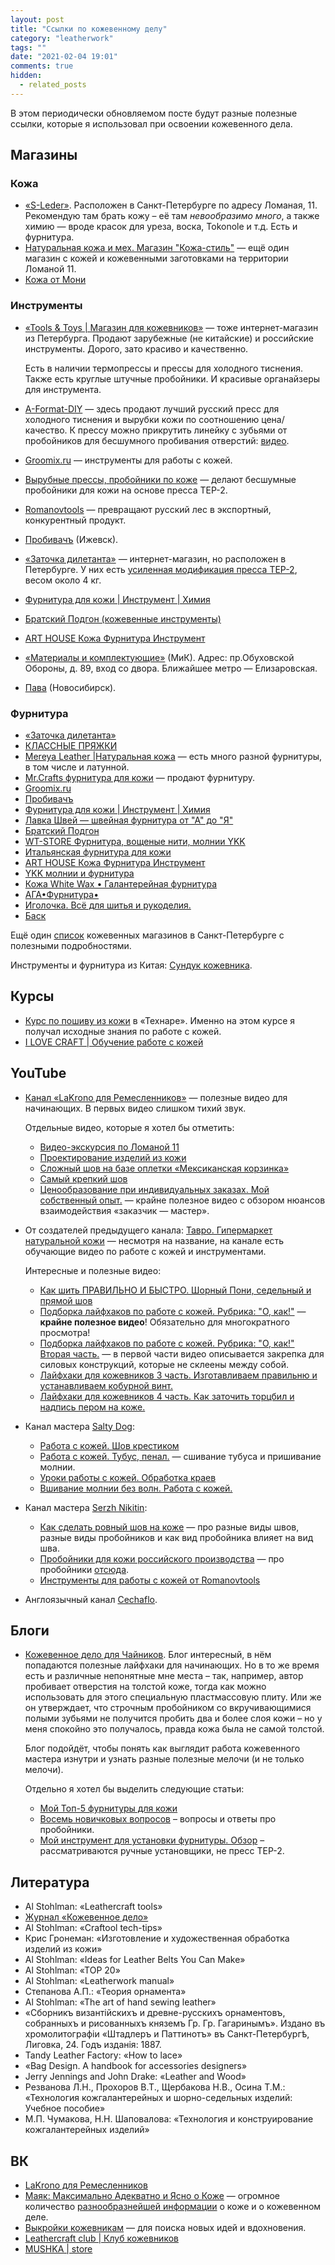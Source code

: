 ```yaml
---
layout: post
title: "Ссылки по кожевенному делу"
category: "leatherwork"
tags: ""
date: "2021-02-04 19:01"
comments: true
hidden:
  - related_posts
---
```


В этом периодически обновляемом посте будут разные полезные ссылки,
которые я использовал при освоении кожевенного дела.

## Магазины

### Кожа

- [«S-Leder»](https://s-leder.ru). Расположен в Санкт-Петербурге по
  адресу Ломаная, 11. Рекомендую там брать кожу – её там *невообразимо
  много*, а также химию — вроде красок для уреза, воска, Tokonole и т.д.
  Есть и фурнитура.
- [Натуральная кожа и мех. Магазин
  "Кожа-стиль"](https://leather-style.ru/) — ещё один магазин с кожей и
  кожевенными заготовками на территории Ломаной 11.
- [Кожа от Мони](https://vk.com/monia_leather)

### Инструменты

- [«Tools & Toys \| Магазин для
  кожевников»](https://vk.com/americanbalms) — тоже интернет-магазин из
  Петербурга. Продают зарубежные (не китайские) и российские
  инструменты. Дорого, зато красиво и качественно.

  Есть в наличии термопрессы и прессы для холодного тиснения. Также есть
  круглые штучные пробойники. И красивые органайзеры для инструмента.

- [A-Format-DIY](https://vk.com/a_format_diy) — здесь продают лучший
  русский пресс для холодного тиснения и вырубки кожи по соотношению
  цена/качество. К прессу можно прикрутить линейку с зубьями от
  пробойников для бесшумного пробивания отверстий:
  [видео](https://www.youtube.com/watch?v=ZlfrwRFZ51U).

- [Groomix.ru](https://groomix.ru) — инструменты для работы с кожей.

- [Вырубные прессы, пробойники по
  коже](https://vk.com/leather_tools_kzn) — делают бесшумные пробойники
  для кожи на основе пресса TEP-2.

- [Romanovtools](https://vk.com/romanovtools) — превращают русский лес в
  экспортный, конкурентный продукт.

- [Пробивачъ](https://probivach.ru) (Ижевск).

- [«Заточка дилетанта»](https://www.zadi.ru) — интернет-магазин, но
  расположен в Петербурге. У них есть [усиленная модификация пресса
  TEP-2](https://www.zadi.ru/press-ter-2-presmak-chugun-usilennyy),
  весом около 4 кг.

- [Фурнитура для кожи \| Инструмент \|
  Химия](https://vk.com/gradient_leather)

- [Братский Подгон (кожевенные
  инструменты)](https://vk.com/bratskiypodgon)

- [ART HOUSE Кожа Фурнитура Инструмент](https://vk.com/arthousematerial)

- [«Материалы и комплектующие»](https://www.mikspb.ru) (МиК). Адрес:
  пр.Обуховской Обороны, д. 89, вход со двора. Ближайшее метро —
  Елизаровская.

- [Пава](https://pava.pro) (Новосибирск).

### Фурнитура

- [«Заточка дилетанта»](https://www.zadi.ru)
- [КЛАССНЫЕ ПРЯЖКИ](https://vk.com/klass.prjazki)
- [Mereya Leather \|Натуральная кожа](https://vk.com/mereya_leather) —
  есть много разной фурнитуры, в том числе и латунной.
- [Mr.Crafts фурнитура для кожи](https://vk.com/mrcrafts) — продают
  фурнитуру.
- [Groomix.ru](https://groomix.ru)
- [Пробивачъ](https://probivach.ru)
- [Фурнитура для кожи \| Инструмент \|
  Химия](https://vk.com/gradient_leather)
- [Лавка Швей — швейная фурнитура от "А" до
  "Я"](https://vk.com/azbukamodi)
- [Братский Подгон](https://vk.com/bratskiypodgon)
- [WT-STORE Фурнитура, вощеные нити, молнии
  YKK](https://vk.com/furnitura777)
- [Итальянская фурнитура для кожи](https://vk.com/pryazhki_art)
- [ART HOUSE Кожа Фурнитура Инструмент](https://vk.com/arthousematerial)
- [YKK молнии и фурнитура](https://vk.com/ykkzipper)
- [Кожа White Wax • Галантерейная
  фурнитура](https://vk.com/profurnitura)
- [АГА•Фурнитура•](https://vk.com/clubaga78)
- [Иголочка. Всё для шитья и рукоделия.](https://www.igla.ru)
- [Баск](https://basslev.ru/catalog/)

Ещё один [список](https://ostroglyad.livejournal.com/103500.html)
кожевенных магазинов в Санкт-Петербурге с полезными подробностями.

Инструменты и фурнитура из Китая: [Сундук
кожевника](https://vk.com/kozhcraft).

## Курсы

- [Курс по пошиву из
  кожи](https://tech-school.ru/craft-school/leather-making-course) в
  «Технаре». Именно на этом курсе я получал исходные знания по работе с
  кожей.
- [I LOVE CRAFT \| Обучение работе с
  кожей](https://vk.com/ilovecraftspb)

## YouTube

- [Канал «LaKrono для
  Ремесленников»](https://www.youtube.com/channel/UCHnr2OKRAvI7tiM2y70tS5A)
  — полезные видео для начинающих. В первых видео слишком тихий звук.

  Отдельные видео, которые я хотел бы отметить:

  - [Видео-экскурсия по Ломаной
    11](https://www.youtube.com/watch?v=N1m-7Uqahnc)
  - [Проектирование изделий из
    кожи](https://www.youtube.com/watch?v=uplq0tTC-kY)
  - [Сложный шов на базе оплетки «Мексиканская
    корзинка»](https://www.youtube.com/watch?v=AAAf_niyQl8)
  - [Самый крепкий шов](https://www.youtube.com/watch?v=UBYOrB4NeXA)
  - [Ценообразование при индивидуальных заказах. Мой собственный
    опыт.](https://www.youtube.com/watch?v=6aElMO5mSgU) — крайне
    полезное видео с обзором нюансов взаимодействия «заказчик — мастер».

- От создателей предыдущего канала: [Тавро. Гипермаркет натуральной
  кожи](https://www.youtube.com/channel/UCdCwh8oo9XmxGqGFhB3T9bw) —
  несмотря на название, на канале есть обучающие видео по работе с кожей
  и инструментами.

  Интересные и полезные видео:

  - [Как шить ПРАВИЛЬНО И БЫСТРО. Шорный Пони, седельный и прямой
    шов](https://www.youtube.com/watch?v=XNJyj79Tc4M)
  - [Подборка лайфхаков по работе с кожей. Рубрика: "О,
    как!"](https://www.youtube.com/watch?v=RnVpFl-1m38) — **крайне
    полезное видео**! Обязательно для многократного просмотра!
  - [Подборка лайфхаков по работе с кожей. Рубрика: "О, как!" Вторая
    часть.](https://www.youtube.com/watch?v=HjtgOOymOGo) — в первой
    части видео описывается закрепка для силовых конструкций, которые не
    склеены между собой.
  - [Лайфхаки для кожевников 3 часть. Изготавливаем правильню и
    устанавливаем кобурной
    винт.](https://www.youtube.com/watch?v=7U2YCMvi63k)
  - [Лайфхаки для кожевников 4 часть. Как заточить торцбил и надпись
    пером на коже.](https://www.youtube.com/watch?v=-gzm_-xu6kU)

- Канал мастера [Salty Dog](https://www.youtube.com/c/SaltyDog/):

  - [Работа с кожей. Шов
    крестиком](https://www.youtube.com/watch?v=HRmmwFv0LA0)
  - [Работа с кожей. Тубус,
    пенал.](https://www.youtube.com/watch?v=naJ4K-s2j5g) — сшивание
    тубуса и пришивание молнии.
  - [Уроки работы с кожей. Обработка
    краев](https://www.youtube.com/watch?v=fBMDg3fzYmI)
  - [Вшивание молнии без волн. Работа с
    кожей.](https://www.youtube.com/watch?v=kPtf2_LX7mw)

- Канал мастера [Serzh
  Nikitin](https://www.youtube.com/c/SerzhNikitin/):

  - [Как сделать ровный шов на
    коже](https://www.youtube.com/watch?v=PL5_pOWNBlY) — про разные виды
    швов, разные виды пробойников и как вид пробойника влияет на вид
    шва.
  - [Пробойники для кожи российского
    производства](https://www.youtube.com/watch?v=DpH7Oq33l9c) — про
    пробойники [отсюда](https://vk.com/leather_tools_kzn).
  - [Инструменты для работы с кожей от
    Romanovtools](https://www.youtube.com/watch?v=g_heCDd5ApU)

- Англоязычный канал
  [Cechaflo](https://www.youtube.com/channel/UCw_8PUaXqvjSq3p1lYouXzQ).

## Блоги

- [Кожевенное дело для Чайников](https://leatherstory.info). Блог
  интересный, в нём попадаются полезные лайфхаки для начинающих. Но в то
  же время есть и различные непонятные мне места – так, например, автор
  пробивает отверстия на толстой коже, тогда как можно использовать для
  этого специальную пластмассовую плиту. Или же он утверждает, что
  строчным пробойником со вкручивающимися полыми зубьями не получится
  пробить два и более слоя кожи – но у меня спокойно это получалось,
  правда кожа была не самой толстой.

  Блог подойдёт, чтобы понять как выглядит работа кожевенного мастера
  изнутри и узнать разные полезные мелочи (и не только мелочи).

  Отдельно я хотел бы выделить следующие статьи:

  - [Мой Топ-5 фурнитуры для
    кожи](https://leatherstory.info/moj-top-5-furnitury-dlya-kozhi/)
  - [Восемь новичковых
    вопросов](https://leatherstory.info/vosem-novichkovyx-voprosov/) –
    вопросы и ответы про пробойники.
  - [Мой инструмент для установки фурнитуры.
    Обзор](https://leatherstory.info/moj-instrument-dlya-ustanovki-furnitury-obzor/)
    – рассматриваются ручные установщики, не пресс TEP-2.

## Литература

- Al Stohlman: «Leathercraft tools»
- [Журнал «Кожевенное дело»](https://www.leathercrafting-journal.ru)
- Al Stohlman: «Craftool tech-tips»
- Крис Гронеман: «Изготовление и художественная обработка изделий из
  кожи»
- Al Stohlman: «Ideas for Leather Belts You Can Make»
- Al Stohlman: «TOP 20»
- Al Stohlman: «Leatherwork manual»
- Степанова А.П.: «Теория орнамента»
- Al Stohlman: «The art of hand sewing leather»
- «Сборникъ византiйскихъ и древне-русскихъ орнаментовъ, собранныхъ и
  рисованныхъ княземъ Гр. Гр. Гагаринымъ». Издано въ хромолитографiи
  «Штадлеръ и Паттинотъ» въ Санкт-Петербургѣ, Лиговка, 24. Годъ изданiя:
  1887.
- Tandy Leather Factory: «How to lace»
- «Bag Design. A handbook for accessories designers»
- Jerry Jennings and John Drake: «Leather and Wood»
- Резванова Л.Н., Прохоров В.Т., Щербакова Н.В., Осина Т.М.: «Технология
  кожгалантерейных и шорно-седельных изделий: Учебное пособие»
- М.П. Чумакова, Н.Н. Шаповалова: «Технология и конструирование
  кожгалантерейных изделий»

## ВК

- [LaKrono для Ремесленников](https://vk.com/lakrono)
- [Маяк: Максимально Адекватно и Ясно о
  Коже](https://vk.com/mayak_leather) — огромное количество
  [разнообразнейшей
  информации](https://vk.com/@mayak_leather-mayak-viki) о коже и о
  кожевенном деле.
- [Выкройки кожевникам](https://vk.com/patterncraft) — для поиска новых
  идей и вдохновения.
- [Leathercraft club \| Клуб кожевников](https://vk.com/proleather)
- [MUSHKA \| store](https://vk.com/mushka_store)
